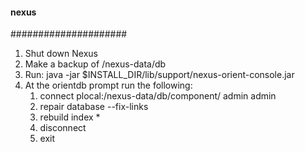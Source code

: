 #### nexus
#####################
1. Shut down Nexus
2. Make a backup of /nexus-data/db
3. Run: java -jar $INSTALL_DIR/lib/support/nexus-orient-console.jar
4. At the orientdb prompt run the following:
   1. connect plocal:/nexus-data/db/component/ admin admin
   2. repair database --fix-links
   3. rebuild index *
   4. disconnect
   5. exit
    
